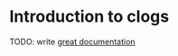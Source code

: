 # Introduction to clogs

TODO: write [great documentation](http://jacobian.org/writing/great-documentation/what-to-write/)
